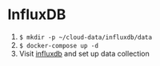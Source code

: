 # InfluxDB

1. `$ mkdir -p ~/cloud-data/influxdb/data`
1. `$ docker-compose up -d`
1. Visit [influxdb](https://influxdb.noizwaves.cloud) and set up data collection
